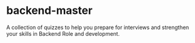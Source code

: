 # backend-master
A collection of quizzes to help you prepare for interviews and strengthen your skills in Backend Role and development.
